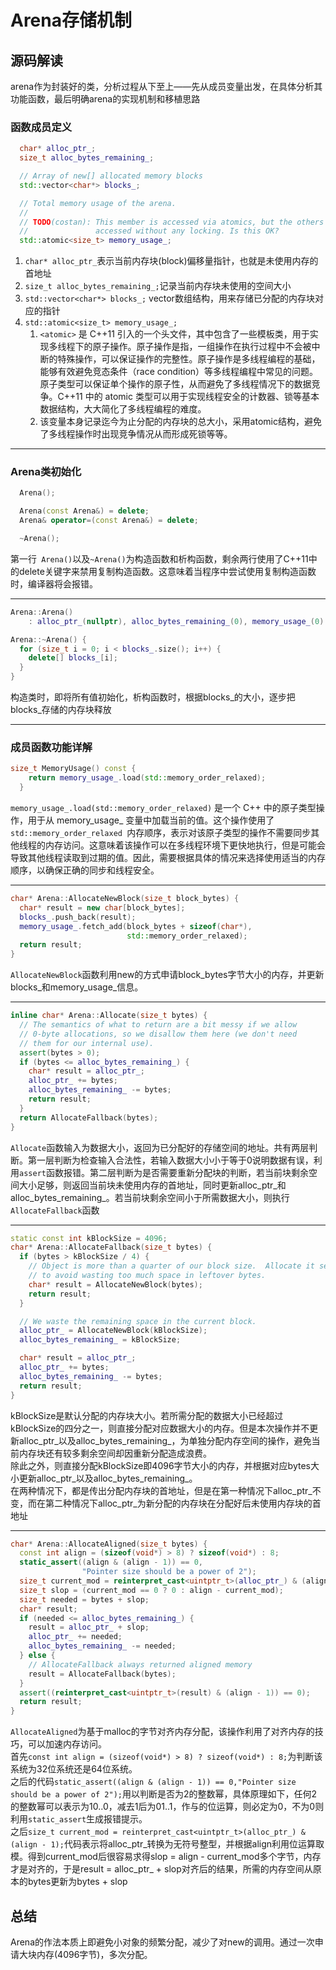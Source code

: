 # Arena存储机制
## 源码解读
arena作为封装好的类，分析过程从下至上——先从成员变量出发，在具体分析其功能函数，最后明确arena的实现机制和移植思路
### 函数成员定义
``` C++
  char* alloc_ptr_;
  size_t alloc_bytes_remaining_;

  // Array of new[] allocated memory blocks
  std::vector<char*> blocks_;

  // Total memory usage of the arena.
  //
  // TODO(costan): This member is accessed via atomics, but the others are
  //               accessed without any locking. Is this OK?
  std::atomic<size_t> memory_usage_;
```
1. `char* alloc_ptr_`表示当前内存块(block)偏移量指针，也就是未使用内存的首地址
2. `size_t alloc_bytes_remaining_;`记录当前内存块未使用的空间大小
3. `std::vector<char*> blocks_;` vector数组结构，用来存储已分配的内存块对应的指针
4. `std::atomic<size_t> memory_usage_;` 
   1. `<atomic>` 是 C++11 引入的一个头文件，其中包含了一些模板类，用于实现多线程下的原子操作。原子操作是指，一组操作在执行过程中不会被中断的特殊操作，可以保证操作的完整性。原子操作是多线程编程的基础，能够有效避免竞态条件（race condition）等多线程编程中常见的问题。原子类型可以保证单个操作的原子性，从而避免了多线程情况下的数据竞争。C++11 中的 atomic 类型可以用于实现线程安全的计数器、锁等基本数据结构，大大简化了多线程编程的难度。
   2. 该变量本身记录迄今为止分配的内存块的总大小，采用atomic结构，避免了多线程操作时出现竞争情况从而形成死锁等等。
***
### Arena类初始化
``` C++
  Arena();

  Arena(const Arena&) = delete;
  Arena& operator=(const Arena&) = delete;

  ~Arena();
```
第一行` Arena()`以及`~Arena()`为构造函数和析构函数，剩余两行使用了C++11中的delete关键字来禁用复制构造函数。这意味着当程序中尝试使用复制构造函数时，编译器将会报错。
***
``` C++
Arena::Arena()
    : alloc_ptr_(nullptr), alloc_bytes_remaining_(0), memory_usage_(0) {}

Arena::~Arena() {
  for (size_t i = 0; i < blocks_.size(); i++) {
    delete[] blocks_[i];
  }
}
```
构造类时，即将所有值初始化，析构函数时，根据blocks_的大小，逐步把blocks_存储的内存块释放
***
### 成员函数功能详解
``` C++
size_t MemoryUsage() const {
    return memory_usage_.load(std::memory_order_relaxed);
  }
```
`memory_usage_.load(std::memory_order_relaxed)` 是一个 C++ 中的原子类型操作，用于从 memory_usage_ 变量中加载当前的值。这个操作使用了 `std::memory_order_relaxed `内存顺序，表示对该原子类型的操作不需要同步其他线程的内存访问。这意味着该操作可以在多线程环境下更快地执行，但是可能会导致其他线程读取到过期的值。因此，需要根据具体的情况来选择使用适当的内存顺序，以确保正确的同步和线程安全。
***
``` C++
char* Arena::AllocateNewBlock(size_t block_bytes) {
  char* result = new char[block_bytes];
  blocks_.push_back(result);
  memory_usage_.fetch_add(block_bytes + sizeof(char*),
                          std::memory_order_relaxed);
  return result;
}
```
`AllocateNewBlock`函数利用new的方式申请block_bytes字节大小的内存，并更新blocks_和memory_usage_信息。
***
``` C++
inline char* Arena::Allocate(size_t bytes) {
  // The semantics of what to return are a bit messy if we allow
  // 0-byte allocations, so we disallow them here (we don't need
  // them for our internal use).
  assert(bytes > 0);
  if (bytes <= alloc_bytes_remaining_) {
    char* result = alloc_ptr_;
    alloc_ptr_ += bytes;
    alloc_bytes_remaining_ -= bytes;
    return result;
  }
  return AllocateFallback(bytes);
}
``` 
`Allocate`函数输入为数据大小，返回为已分配好的存储空间的地址。共有两层判断。第一层判断为检查输入合法性，若输入数据大小小于等于0说明数据有误，利用`assert`函数报错。第二层判断为是否需要重新分配块的判断，若当前块剩余空间大小足够，则返回当前块未使用内存的首地址，同时更新alloc_ptr_和alloc_bytes_remaining_。若当前块剩余空间小于所需数据大小，则执行`AllocateFallback`函数
***
``` C++
static const int kBlockSize = 4096;
char* Arena::AllocateFallback(size_t bytes) {
  if (bytes > kBlockSize / 4) {
    // Object is more than a quarter of our block size.  Allocate it separately
    // to avoid wasting too much space in leftover bytes.
    char* result = AllocateNewBlock(bytes);
    return result;
  }

  // We waste the remaining space in the current block.
  alloc_ptr_ = AllocateNewBlock(kBlockSize);
  alloc_bytes_remaining_ = kBlockSize;

  char* result = alloc_ptr_;
  alloc_ptr_ += bytes;
  alloc_bytes_remaining_ -= bytes;
  return result;
}
```
kBlockSize是默认分配的内存块大小。若所需分配的数据大小已经超过kBlockSize的四分之一，则直接分配对应数据大小的内存。但是本次操作并不更新alloc_ptr_以及alloc_bytes_remaining_，为单独分配内存空间的操作，避免当前内存块还有较多剩余空间却因重新分配造成浪费。  
除此之外，则直接分配kBlockSize即4096字节大小的内存，并根据对应bytes大小更新alloc_ptr_以及alloc_bytes_remaining_。  
在两种情况下，都是传出分配内存块的首地址，但是在第一种情况下alloc_ptr_不变，而在第二种情况下alloc_ptr_为新分配的内存块在分配好后未使用内存块的首地址
***
``` C++
char* Arena::AllocateAligned(size_t bytes) {
  const int align = (sizeof(void*) > 8) ? sizeof(void*) : 8;
  static_assert((align & (align - 1)) == 0,
                "Pointer size should be a power of 2");
  size_t current_mod = reinterpret_cast<uintptr_t>(alloc_ptr_) & (align - 1);
  size_t slop = (current_mod == 0 ? 0 : align - current_mod);
  size_t needed = bytes + slop;
  char* result;
  if (needed <= alloc_bytes_remaining_) {
    result = alloc_ptr_ + slop;
    alloc_ptr_ += needed;
    alloc_bytes_remaining_ -= needed;
  } else {
    // AllocateFallback always returned aligned memory
    result = AllocateFallback(bytes);
  }
  assert((reinterpret_cast<uintptr_t>(result) & (align - 1)) == 0);
  return result;
}
```
`AllocateAligned`为基于malloc的字节对齐内存分配，该操作利用了对齐内存的技巧，可以加速内存访问。  
首先`const int align = (sizeof(void*) > 8) ? sizeof(void*) : 8;`为判断该系统为32位系统还是64位系统。  
之后的代码`static_assert((align & (align - 1)) == 0,"Pointer size should be a power of 2");`用以判断是否为2的整数幂，具体原理如下，任何2的整数幂可以表示为10..0，减去1后为01..1，作与的位运算，则必定为0，不为0则利用`static_assert`生成报错提示。  
之后`size_t current_mod = reinterpret_cast<uintptr_t>(alloc_ptr_) & (align - 1);`代码表示将alloc_ptr_转换为无符号整型，并根据align利用位运算取模。得到current_mod后很容易求得slop = align - current_mod多个字节，内存才是对齐的，于是result = alloc_ptr_ + slop对齐后的结果，所需的内存空间从原本的bytes更新为bytes + slop
## 总结
Arena的作法本质上即避免小对象的频繁分配，减少了对new的调用。通过一次申请大块内存(4096字节)，多次分配。

